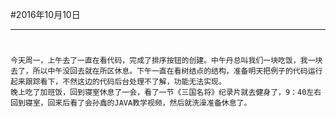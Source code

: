 #2016年10月10日
- - - - -
#
    今天周一，上午去了一直在看代码，完成了排序按钮的创建。中午丹总叫我们一块吃饭，我一块去了，所以中午没回去就在所区休息。下午一直在看树结点的结构，准备明天把例子的代码运行起来跟踪看下，不然这边的代码后台处理不了解，功能无法实现。
    晚上吃了加班饭，回到寝室休息了一会，看了一节《三国名将》纪录片就去健身了，9：40左右回到寝室，回来后看了会孙鑫的JAVA教学视频，然后就洗澡准备休息了。
    